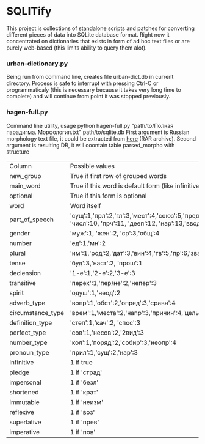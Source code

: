 # SQLITify

This project is collections of standalone scripts and patches for converting different pieces of data into SQLite database format.
Right now it concentrated on dictionaries that exists in form of ad hoc text files or are purely web-based (this limits ability to query them alot).

### urban-dictionary.py

Being run from command line, creates file urban-dict.db in current directory. Process is safe to interrupt with pressing Ctrl-C or programmaticaly
(this is necessary because it takes very long time to complete) and will continue from point it was stopped previously.

### hagen-full.py

Command line utility, usage python hagen-full.py "path/to/Полная парадигма. Морфология.txt" path/to/sqlite.db
First argument is Russian morphology text file, it could be extracted from [here](http://www.speakrus.ru/dict/hagen-morph.rar) (RAR archive).
Second argument is resulting DB, it will coontain table parsed_morpho with structure

<table>
<tr><td>Column</td><td>Possible values</td></tr>
<tr><td>new_group</td><td>True if first row of grouped words</td></tr>
<tr><td>main_word</td><td>True if this word is default form (like infinitive for verbs, etc.)</td></tr>
<tr><td>optional</td><td>True if this form is optional</td></tr>
<tr><td>word</td><td>Word itself</td></tr>
<tr><td>part_of_speech</td><td>'сущ':1,'прл':2,'гл':3,'мест':4,'союз':5,'предик':6,'част':7,'межд':8,'предл':9, 'числ':10, 'прч':11, 'дееп':12, 'нар':13,'ввод':14</td></tr>
<tr><td>gender</td><td>'муж':1, 'жен':2, 'ср':3,'общ':4</td></tr>
<tr><td>number</td><td>'ед':1,'мн':2</td></tr>
<tr><td>plural</td><td>'им':1,'род':2,'дат':3,'вин':4,'тв':5,'пр':6,'зват':7,'счет':8,'мест':8,'парт':10</td></tr>
<tr><td>tense</td><td>'буд':3,'наст':2, 'прош':1</td></tr>
<tr><td>declension</td><td>'1-е':1,'2-е':2,'3-е':3</td></tr>
<tr><td>transitive</td><td>'перех':1,'пер/не':2,'непер':3</td></tr>
<tr><td>spirit</td><td>'одуш':1,'неод':2</td></tr>
<tr><td>adverb_type</td><td>'вопр':1,'обст':2,'опред':3,'сравн':4</td></tr>
<tr><td>circumstance_type</td><td>'врем':1,'места':2,'напр':3,'причин':4,'цель':5</td></tr>
<tr><td>definition_type</td><td>'степ':1,'кач':2,  'спос':3</td></tr>
<tr><td>perfect_type</td><td>'сов':1,'несов':2,'2вид':3</td></tr>
<tr><td>number_type</td><td>'кол':1,'поряд':2,'собир':3,'неопр':4</td></tr>
<tr><td>pronoun_type</td><td>'прил':1,'сущ':2,'нар':3</td></tr>
<tr><td>infinitive</td><td>1 if true</td></tr>
<tr><td>pledge</td><td>1 if 'страд'</td></tr>
<tr><td>impersonal</td><td>1 if 'безл'</td></tr>
<tr><td>shortened</td><td>1 if 'крат'</td></tr>
<tr><td>immutable</td><td>1 if 'неизм'</td></tr>
<tr><td>reflexive</td><td>1 if 'воз'</td></tr>
<tr><td>superlative</td><td>1 if 'прев'</td></tr>
<tr><td>imperative</td><td>1 if 'пов'</td></tr>
</table>


